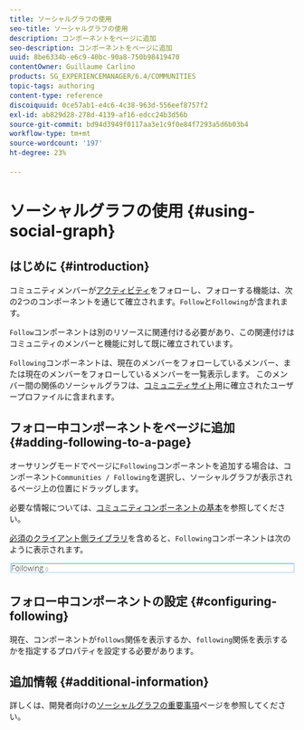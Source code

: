 ```yaml
---
title: ソーシャルグラフの使用
seo-title: ソーシャルグラフの使用
description: コンポーネントをページに追加
seo-description: コンポーネントをページに追加
uuid: 8be6334b-e6c9-40bc-90a8-750b98419470
contentOwner: Guillaume Carlino
products: SG_EXPERIENCEMANAGER/6.4/COMMUNITIES
topic-tags: authoring
content-type: reference
discoiquuid: 0ce57ab1-e4c6-4c38-963d-556eef8757f2
exl-id: ab829d28-278d-4139-af16-edcc24b3d56b
source-git-commit: bd94d3949f0117aa3e1c9f0e84f7293a5d6b03b4
workflow-type: tm+mt
source-wordcount: '197'
ht-degree: 23%

---
```


# ソーシャルグラフの使用 {#using-social-graph}

## はじめに {#introduction}

コミュニティメンバーが[アクティビティ](activities.md)をフォローし、フォローする機能は、次の2つのコンポーネントを通じて確立されます。`Follow`と`Following`が含まれます。

`Follow`コンポーネントは別のリソースに関連付ける必要があり、この関連付けはコミュニティのメンバーと機能に対して既に確立されています。

`Following`コンポーネントは、現在のメンバーをフォローしているメンバー、または現在のメンバーをフォローしているメンバーを一覧表示します。 このメンバー間の関係のソーシャルグラフは、[コミュニティサイト](overview.md#communitiessites)用に確立されたユーザープロファイルに含まれます。

## フォロー中コンポーネントをページに追加 {#adding-following-to-a-page}

オーサリングモードでページに`Following`コンポーネントを追加する場合は、コンポーネント`Communities / Following`を選択し、ソーシャルグラフが表示されるページ上の位置にドラッグします。

必要な情報については、[コミュニティコンポーネントの基本](basics.md)を参照してください。

[必須のクライアント側ライブラリ](essentials-socialgraph.md#essentials-for-client-side)を含めると、`Following`コンポーネントは次のように表示されます。

![chlimage_1-447](assets/chlimage_1-447.png)

## フォロー中コンポーネントの設定 {#configuring-following}

現在、コンポーネントが`follows`関係を表示するか、`following`関係を表示するかを指定するプロパティを設定する必要があります。

## 追加情報 {#additional-information}

詳しくは、開発者向けの[ソーシャルグラフの重要事項](essentials-socialgraph.md)ページを参照してください。
